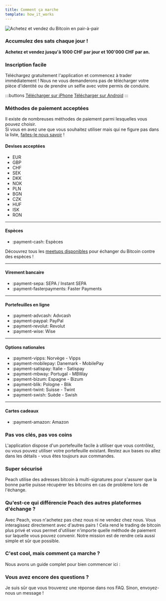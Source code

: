 ```yaml
---
title: Comment ça marche
template: how_it_works
---
```

<!--[teaser]-->
![Achetez et vendez du Bitcoin en pair-à-pair](/img/how-it-works/buy-and-sell-bitcoin-peer-to-peer.png)

### Accumulez des sats <span>chaque jour</span> !

**Achetez et vendez jusqu'à 1000 CHF par jour et 100'000 CHF par an.**

<!--[easy_registration]-->
### Inscription facile

Téléchargez gratuitement l'application et commencez à trader immédiatement ! Nous ne vous demanderons pas de télécharger votre pièce d'identité ou de prendre un selfie avec votre permis de conduire.

:::buttons
[Télécharger sur iPhone]($iosUrl$)
[Télécharger sur Android]($androidUrl$)
:::

<!--[payment_methods]-->
### Méthodes de paiement acceptées

Il existe de nombreuses méthodes de paiement parmi lesquelles vous pouvez choisir.<br>
Si vous en avez une que vous souhaitez utiliser mais qui ne figure pas dans la liste, [faites-le nous savoir](mailto:$contactEmail$?subject=Méthode%20de%20paiement) !

#### Devises acceptées

- EUR
- GBP
- CHF
- SEK
- DKK
- NOK
- PLN
- BGN
- CZK
- HUF
- ISK
- RON

---

#### Espèces

- :payment-cash: Espèces

Découvrez tous les [meetups disponibles](/fr/for-meetups/) pour échanger du Bitcoin contre des espèces !

---

#### Virement bancaire

- :payment-sepa: SEPA / Instant SEPA
- :payment-fasterpayments: Faster Payments

---

#### Portefeuilles en ligne

- :payment-advcash: Advcash
- :payment-paypal: PayPal
- :payment-revolut: Revolut
- :payment-wise: Wise

---

#### Options nationales

- :payment-vipps: Norvège - Vipps
- :payment-mobilepay: Danemark - MobilePay
- :payment-satispay: Italie - Satispay
- :payment-mbway: Portugal - MBWay
- :payment-bizum: Espagne - Bizum
- :payment-blik: Pologne - Blik
- :payment-twint: Suisse - Twint
- :payment-swish: Suède - Swish

---

#### Cartes cadeaux

- :payment-amazon: Amazon

<!--[self_custody]-->
### Pas vos clés, pas vos coins

L'application dispose d'un portefeuille facile à utiliser que vous contrôlez, ou vous pouvez utiliser votre portefeuille existant. Restez aux bases ou allez dans les détails - vous êtes toujours aux commandes.

<!--[security]-->
### Super sécurisé

Peach utilise des adresses bitcoin à multi-signatures pour s'assurer que la bonne partie puisse récupérer les bitcoins en cas de problème lors de l'échange.

<!--[difference]-->
### Qu'est-ce qui différencie Peach des autres plateformes d'échange ?

Avec Peach, vous n'achetez pas chez nous ni ne vendez chez nous.
Vous interagissez directement avec d'autres pairs !
Cela rend le trading de bitcoin plus privé et vous permet d'utiliser n'importe quelle méthode de paiement sur laquelle vous pouvez convenir.
Notre mission est de rendre cela aussi simple et sûr que possible.

<!--[sounds_cool]-->
### C'est cool, mais comment ça marche ?

Nous avons un guide complet pour bien commencer ici :

<!--[questions]-->
### Vous avez encore des questions ?

Je suis sûr que vous trouverez une réponse dans nos FAQ.
Sinon, envoyez-nous un message !
